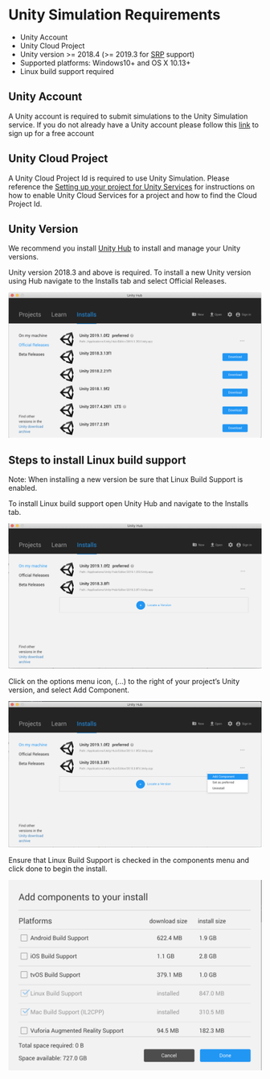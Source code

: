 # Unity Simulation Requirements
- Unity Account
- Unity Cloud Project
- Unity version >= 2018.4 (>= 2019.3 for [SRP](https://docs.unity3d.com/Manual/ScriptableRenderPipeline.html) support)
- Supported platforms: Windows10+ and OS X 10.13+
- Linux build support required

## Unity Account
A Unity account is required to submit simulations to the Unity Simulation service. If you do not already have a Unity account please follow this [link](https://id.unity.com) to sign up for a free account

## Unity Cloud Project
A Unity Cloud Project Id is required to use Unity Simulation. Please reference the [Setting up your project for Unity Services](https://docs.unity3d.com/Manual/SettingUpProjectServices.html) for instructions on how to enable Unity Cloud Services for a project and how to find the Cloud Project Id.

## Unity Version

We recommend you install [Unity Hub](https://docs.unity3d.com/Manual/GettingStartedInstallingHub.html) to install and manage your Unity versions.

Unity version 2018.3 and above is required. To install a new Unity version using Hub navigate to the Installs tab and select Official Releases.

![Locating Unity with specific editor version](images/req-1.png "Locating a new Unity Editor version")

## Steps to install Linux build support

Note: When installing a new version be sure that Linux Build Support is enabled.

To install Linux build support open Unity Hub and navigate to the Installs tab.

![Linux build support](images/req-2.png "Linux build support")

Click on the options menu icon, (...) to the right of your project’s Unity version, and select Add Component.

![Linux build support component](images/req-3.png "Linux build support component")

Ensure that Linux Build Support is checked in the components menu and click done to begin the install.

![Linux build support fna](images/req-4.png "Linux build support component")
